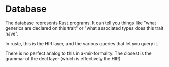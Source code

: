 # Database

The database represents Rust programs. It can tell you things like "what generics are declared on this trait" or "what associated types does this trait have".

In rustc, this is the HIR layer, and the various queries that let you query it.
    
There is no perfect analog to this in a-mir-formality. The closest is the grammar of the decl layer (which is effectively the HIR).